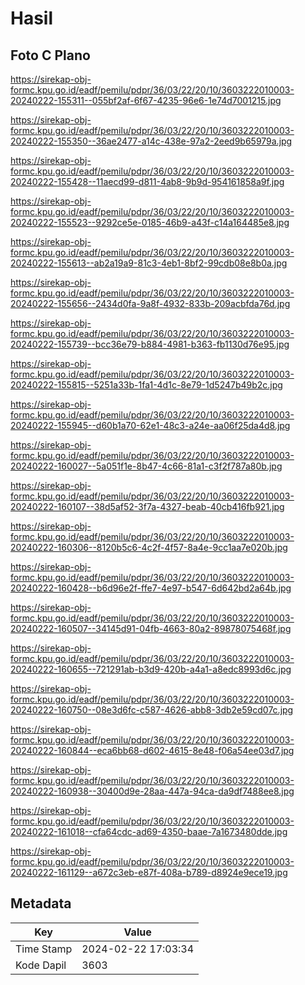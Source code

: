 # Hasil

## Foto C Plano

https://sirekap-obj-formc.kpu.go.id/eadf/pemilu/pdpr/36/03/22/20/10/3603222010003-20240222-155311--055bf2af-6f67-4235-96e6-1e74d7001215.jpg

https://sirekap-obj-formc.kpu.go.id/eadf/pemilu/pdpr/36/03/22/20/10/3603222010003-20240222-155350--36ae2477-a14c-438e-97a2-2eed9b65979a.jpg

https://sirekap-obj-formc.kpu.go.id/eadf/pemilu/pdpr/36/03/22/20/10/3603222010003-20240222-155428--11aecd99-d811-4ab8-9b9d-954161858a9f.jpg

https://sirekap-obj-formc.kpu.go.id/eadf/pemilu/pdpr/36/03/22/20/10/3603222010003-20240222-155523--9292ce5e-0185-46b9-a43f-c14a164485e8.jpg

https://sirekap-obj-formc.kpu.go.id/eadf/pemilu/pdpr/36/03/22/20/10/3603222010003-20240222-155613--ab2a19a9-81c3-4eb1-8bf2-99cdb08e8b0a.jpg

https://sirekap-obj-formc.kpu.go.id/eadf/pemilu/pdpr/36/03/22/20/10/3603222010003-20240222-155656--2434d0fa-9a8f-4932-833b-209acbfda76d.jpg

https://sirekap-obj-formc.kpu.go.id/eadf/pemilu/pdpr/36/03/22/20/10/3603222010003-20240222-155739--bcc36e79-b884-4981-b363-fb1130d76e95.jpg

https://sirekap-obj-formc.kpu.go.id/eadf/pemilu/pdpr/36/03/22/20/10/3603222010003-20240222-155815--5251a33b-1fa1-4d1c-8e79-1d5247b49b2c.jpg

https://sirekap-obj-formc.kpu.go.id/eadf/pemilu/pdpr/36/03/22/20/10/3603222010003-20240222-155945--d60b1a70-62e1-48c3-a24e-aa06f25da4d8.jpg

https://sirekap-obj-formc.kpu.go.id/eadf/pemilu/pdpr/36/03/22/20/10/3603222010003-20240222-160027--5a051f1e-8b47-4c66-81a1-c3f2f787a80b.jpg

https://sirekap-obj-formc.kpu.go.id/eadf/pemilu/pdpr/36/03/22/20/10/3603222010003-20240222-160107--38d5af52-3f7a-4327-beab-40cb416fb921.jpg

https://sirekap-obj-formc.kpu.go.id/eadf/pemilu/pdpr/36/03/22/20/10/3603222010003-20240222-160306--8120b5c6-4c2f-4f57-8a4e-9cc1aa7e020b.jpg

https://sirekap-obj-formc.kpu.go.id/eadf/pemilu/pdpr/36/03/22/20/10/3603222010003-20240222-160428--b6d96e2f-ffe7-4e97-b547-6d642bd2a64b.jpg

https://sirekap-obj-formc.kpu.go.id/eadf/pemilu/pdpr/36/03/22/20/10/3603222010003-20240222-160507--34145d91-04fb-4663-80a2-89878075468f.jpg

https://sirekap-obj-formc.kpu.go.id/eadf/pemilu/pdpr/36/03/22/20/10/3603222010003-20240222-160655--721291ab-b3d9-420b-a4a1-a8edc8993d6c.jpg

https://sirekap-obj-formc.kpu.go.id/eadf/pemilu/pdpr/36/03/22/20/10/3603222010003-20240222-160750--08e3d6fc-c587-4626-abb8-3db2e59cd07c.jpg

https://sirekap-obj-formc.kpu.go.id/eadf/pemilu/pdpr/36/03/22/20/10/3603222010003-20240222-160844--eca6bb68-d602-4615-8e48-f06a54ee03d7.jpg

https://sirekap-obj-formc.kpu.go.id/eadf/pemilu/pdpr/36/03/22/20/10/3603222010003-20240222-160938--30400d9e-28aa-447a-94ca-da9df7488ee8.jpg

https://sirekap-obj-formc.kpu.go.id/eadf/pemilu/pdpr/36/03/22/20/10/3603222010003-20240222-161018--cfa64cdc-ad69-4350-baae-7a1673480dde.jpg

https://sirekap-obj-formc.kpu.go.id/eadf/pemilu/pdpr/36/03/22/20/10/3603222010003-20240222-161129--a672c3eb-e87f-408a-b789-d8924e9ece19.jpg


## Metadata

| Key        | Value               |
| ---------- | ------------------- |
| Time Stamp | 2024-02-22 17:03:34 |
| Kode Dapil | 3603                |




